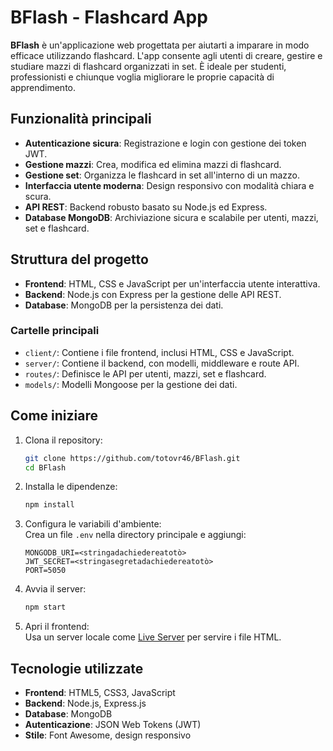 # BFlash - Flashcard App

**BFlash** è un'applicazione web progettata per aiutarti a imparare in modo efficace utilizzando flashcard. L'app consente agli utenti di creare, gestire e studiare mazzi di flashcard organizzati in set. È ideale per studenti, professionisti e chiunque voglia migliorare le proprie capacità di apprendimento.

## Funzionalità principali
- **Autenticazione sicura**: Registrazione e login con gestione dei token JWT.
- **Gestione mazzi**: Crea, modifica ed elimina mazzi di flashcard.
- **Gestione set**: Organizza le flashcard in set all'interno di un mazzo.
- **Interfaccia utente moderna**: Design responsivo con modalità chiara e scura.
- **API REST**: Backend robusto basato su Node.js ed Express.
- **Database MongoDB**: Archiviazione sicura e scalabile per utenti, mazzi, set e flashcard.

## Struttura del progetto
- **Frontend**: HTML, CSS e JavaScript per un'interfaccia utente interattiva.
- **Backend**: Node.js con Express per la gestione delle API REST.
- **Database**: MongoDB per la persistenza dei dati.

### Cartelle principali
- `client/`: Contiene i file frontend, inclusi HTML, CSS e JavaScript.
- `server/`: Contiene il backend, con modelli, middleware e route API.
- `routes/`: Definisce le API per utenti, mazzi, set e flashcard.
- `models/`: Modelli Mongoose per la gestione dei dati.

## Come iniziare
1. Clona il repository:
   ```bash
   git clone https://github.com/totovr46/BFlash.git   
   cd BFlash
   ```
2. Installa le dipendenze:
   ```bash
   npm install
   ```
3. Configura le variabili d'ambiente:  
   Crea un file `.env` nella directory principale e aggiungi:  
   ```
   MONGODB_URI=<stringadachiedereatotò>
   JWT_SECRET=<stringasegretadachiedereatotò>
   PORT=5050
   ```
4. Avvia il server:
   ```bash
   npm start
   ```
5. Apri il frontend:  
   Usa un server locale come [Live Server](https://marketplace.visualstudio.com/items?itemName=ritwickdey.LiveServer) per servire i file HTML.

## Tecnologie utilizzate
- **Frontend**: HTML5, CSS3, JavaScript
- **Backend**: Node.js, Express.js
- **Database**: MongoDB
- **Autenticazione**: JSON Web Tokens (JWT)
- **Stile**: Font Awesome, design responsivo
